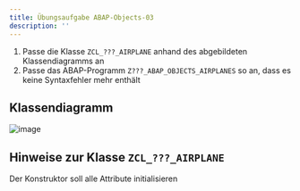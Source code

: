 ```yaml
---
title: Übungsaufgabe ABAP-Objects-03
description: ''
---
```


1. Passe die Klasse `ZCL_???_AIRPLANE` anhand des abgebildeten Klassendiagramms an
2. Passe das ABAP-Programm `Z???_ABAP_OBJECTS_AIRPLANES` so an, dass es keine Syntaxfehler mehr enthält

## Klassendiagramm
![image](https://user-images.githubusercontent.com/47243617/204771418-a3bf8138-0ee1-4f4a-b019-7d12c6910fd1.png)

## Hinweise zur Klasse `ZCL_???_AIRPLANE`
Der Konstruktor soll alle Attribute initialisieren

